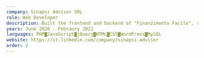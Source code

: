 ```yaml
---
company: Sinapsi Advisor SRL
role: Web Developer
description: Built the frontend and backend of "Finanzimento Facile", software to run a “match” between companies and public competitions. Built the backend of a mobile application for a logistics and transportation company, as well as website and ecommerce implementations.
years: June 2020 - Febraury 2021
languages: PHP◙JavaScript◙jQuery◙HTML◙CSS◙WordPress◙MySQL
website: https://it.linkedin.com/company/sinapsi-advisor
order: 2
---
```

